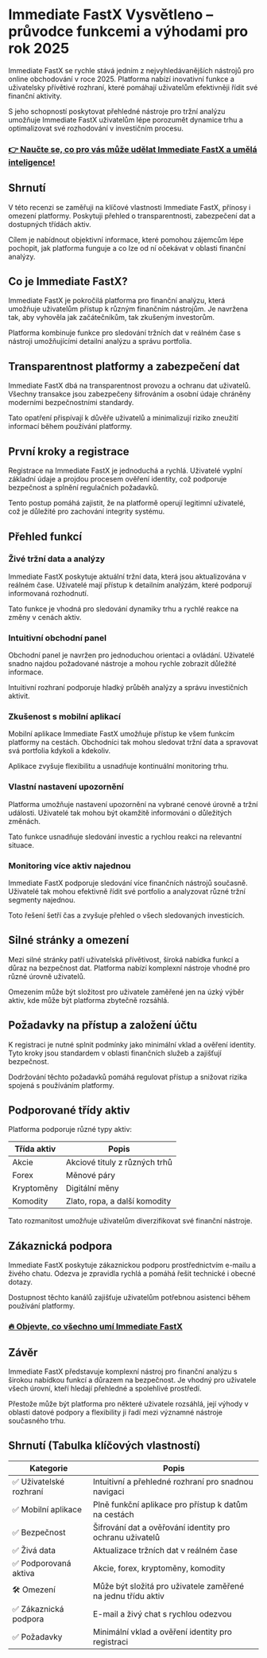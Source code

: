 # Immediate FastX Vysvětleno – průvodce funkcemi a výhodami pro rok 2025
 

Immediate FastX se rychle stává jedním z nejvyhledávanějších nástrojů pro online obchodování v roce 2025. Platforma nabízí inovativní funkce a uživatelsky přívětivé rozhraní, které pomáhají uživatelům efektivněji řídit své finanční aktivity.

S jeho schopností poskytovat přehledné nástroje pro tržní analýzu umožňuje Immediate FastX uživatelům lépe porozumět dynamice trhu a optimalizovat své rozhodování v investičním procesu.

### [👉 Naučte se, co pro vás může udělat Immediate FastX a umělá inteligence!](https://tinyurl.com/278366e3)
## Shrnutí

V této recenzi se zaměřuji na klíčové vlastnosti Immediate FastX, přínosy i omezení platformy. Poskytuji přehled o transparentnosti, zabezpečení dat a dostupných třídách aktiv.

Cílem je nabídnout objektivní informace, které pomohou zájemcům lépe pochopit, jak platforma funguje a co lze od ní očekávat v oblasti finanční analýzy.

## Co je Immediate FastX?

Immediate FastX je pokročilá platforma pro finanční analýzu, která umožňuje uživatelům přístup k různým finančním nástrojům. Je navržena tak, aby vyhověla jak začátečníkům, tak zkušeným investorům.

Platforma kombinuje funkce pro sledování tržních dat v reálném čase s nástroji umožňujícími detailní analýzu a správu portfolia.

## Transparentnost platformy a zabezpečení dat

Immediate FastX dbá na transparentnost provozu a ochranu dat uživatelů. Všechny transakce jsou zabezpečeny šifrováním a osobní údaje chráněny moderními bezpečnostními standardy.

Tato opatření přispívají k důvěře uživatelů a minimalizují riziko zneužití informací během používání platformy.

## První kroky a registrace

Registrace na Immediate FastX je jednoduchá a rychlá. Uživatelé vyplní základní údaje a projdou procesem ověření identity, což podporuje bezpečnost a splnění regulačních požadavků.

Tento postup pomáhá zajistit, že na platformě operují legitimní uživatelé, což je důležité pro zachování integrity systému.

## Přehled funkcí

### Živé tržní data a analýzy

Immediate FastX poskytuje aktuální tržní data, která jsou aktualizována v reálném čase. Uživatelé mají přístup k detailním analýzám, které podporují informovaná rozhodnutí.

Tato funkce je vhodná pro sledování dynamiky trhu a rychlé reakce na změny v cenách aktiv.

### Intuitivní obchodní panel

Obchodní panel je navržen pro jednoduchou orientaci a ovládání. Uživatelé snadno najdou požadované nástroje a mohou rychle zobrazit důležité informace.

Intuitivní rozhraní podporuje hladký průběh analýzy a správu investičních aktivit.

### Zkušenost s mobilní aplikací

Mobilní aplikace Immediate FastX umožňuje přístup ke všem funkcím platformy na cestách. Obchodníci tak mohou sledovat tržní data a spravovat svá portfolia kdykoli a kdekoliv.

Aplikace zvyšuje flexibilitu a usnadňuje kontinuální monitoring trhu.

### Vlastní nastavení upozornění

Platforma umožňuje nastavení upozornění na vybrané cenové úrovně a tržní události. Uživatelé tak mohou být okamžitě informováni o důležitých změnách.

Tato funkce usnadňuje sledování investic a rychlou reakci na relevantní situace.

### Monitoring více aktiv najednou

Immediate FastX podporuje sledování více finančních nástrojů současně. Uživatelé tak mohou efektivně řídit své portfolio a analyzovat různé tržní segmenty najednou.

Toto řešení šetří čas a zvyšuje přehled o všech sledovaných investicích.

## Silné stránky a omezení

Mezi silné stránky patří uživatelská přívětivost, široká nabídka funkcí a důraz na bezpečnost dat. Platforma nabízí komplexní nástroje vhodné pro různé úrovně uživatelů.

Omezením může být složitost pro uživatele zaměřené jen na úzký výběr aktiv, kde může být platforma zbytečně rozsáhlá.

## Požadavky na přístup a založení účtu

K registraci je nutné splnit podmínky jako minimální vklad a ověření identity. Tyto kroky jsou standardem v oblasti finančních služeb a zajišťují bezpečnost.

Dodržování těchto požadavků pomáhá regulovat přístup a snižovat rizika spojená s používáním platformy.

## Podporované třídy aktiv

Platforma podporuje různé typy aktiv:

| Třída aktiv  | Popis                          |
|--------------|--------------------------------|
| Akcie        | Akciové tituly z různých trhů |
| Forex        | Měnové páry                   |
| Kryptoměny   | Digitální měny                 |
| Komodity     | Zlato, ropa, a další komodity  |

Tato rozmanitost umožňuje uživatelům diverzifikovat své finanční nástroje.

## Zákaznická podpora

Immediate FastX poskytuje zákaznickou podporu prostřednictvím e-mailu a živého chatu. Odezva je zpravidla rychlá a pomáhá řešit technické i obecné dotazy.

Dostupnost těchto kanálů zajišťuje uživatelům potřebnou asistenci během používání platformy.

### [🔥 Objevte, co všechno umí Immediate FastX](https://tinyurl.com/278366e3)
## Závěr

Immediate FastX představuje komplexní nástroj pro finanční analýzu s širokou nabídkou funkcí a důrazem na bezpečnost. Je vhodný pro uživatele všech úrovní, kteří hledají přehledné a spolehlivé prostředí.

Přestože může být platforma pro některé uživatele rozsáhlá, její výhody v oblasti datové podpory a flexibility ji řadí mezi významné nástroje současného trhu.

## Shrnutí (Tabulka klíčových vlastností)

| Kategorie               | Popis                                                       |
|------------------------|-------------------------------------------------------------|
| ✅ Uživatelské rozhraní | Intuitivní a přehledné rozhraní pro snadnou navigaci        |
| ✅ Mobilní aplikace     | Plně funkční aplikace pro přístup k datům na cestách        |
| ✅ Bezpečnost          | Šifrování dat a ověřování identity pro ochranu uživatelů    |
| ✅ Živá data           | Aktualizace tržních dat v reálném čase                       |
| ✅ Podporovaná aktiva  | Akcie, forex, kryptoměny, komodity                           |
| 🛠️ Omezení            | Může být složitá pro uživatele zaměřené na jednu třídu aktiv|
| ✅ Zákaznická podpora  | E-mail a živý chat s rychlou odezvou                         |
| ✅ Požadavky           | Minimální vklad a ověření identity pro registraci            |